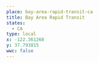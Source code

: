 ```yaml
---
place: bay-area-rapid-transit-ca
title: Bay Area Rapid Transit
states:
  - CA
type: local
x: -122.361268
y: 37.793815
wwc: false
---
```

